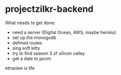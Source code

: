 # projectzilkr-backend
What needs to get done:
- need a server (Digital Ocean, AWS, maybe heroku)
- set up the monogodb
- defined routes
- sing soft kitty
- try to find season 3 of silicon valley
- get a date to jprom

ethanlee is life
